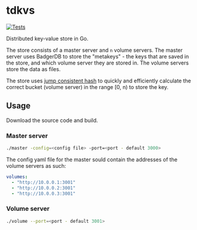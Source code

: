 # tdkvs

[![Tests](https://github.com/orellazri/tdkvs/actions/workflows/go.yml/badge.svg)](https://github.com/orellazri/tdkvs/actions/workflows/go.yml)

Distributed key-value store in Go.

The store consists of a master server and `n` volume servers. The master server uses BadgerDB to store the "metakeys" - the keys that are saved in the store, and which volume server they are stored in. The volume servers store the data as files.

The store uses [jump consistent hash](https://arxiv.org/pdf/1406.2294.pdf) to quickly and efficiently calculate the correct bucket (volume server) in the range [0, n) to store the key.

## Usage

Download the source code and build.

### Master server

```bash
./master -config=<config file> -port=<port - default 3000>
```

The config yaml file for the master sould contain the addresses of the volume servers as such:

```yaml
volumes:
  - "http://10.0.0.1:3001"
  - "http://10.0.0.2:3001"
  - "http://10.0.0.3:3001"
```

### Volume server

```bash
./volume --port=<port - default 3001>
```
